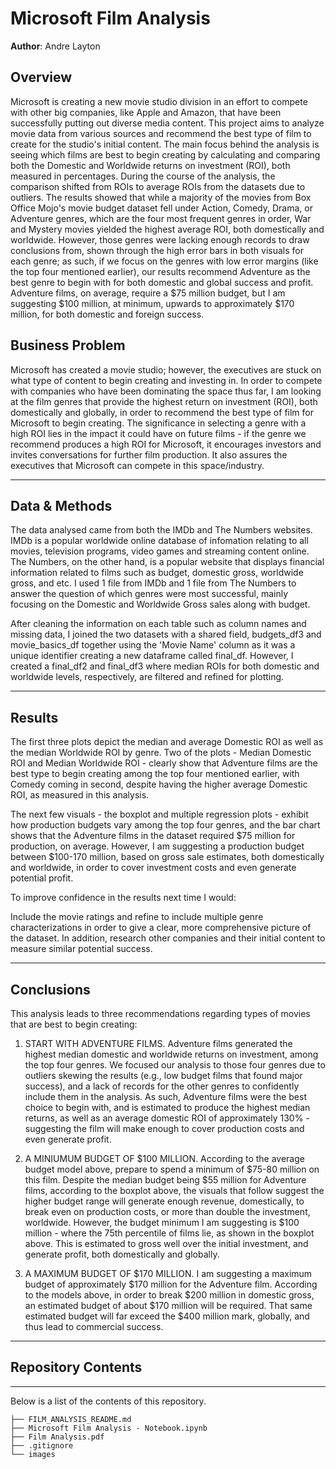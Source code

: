 # Microsoft Film Analysis

**Author**: Andre Layton


## Overview

  Microsoft is creating a new movie studio division in an effort to compete with other big companies, like Apple and Amazon, that have been successfully putting out diverse media content. This project aims to analyze movie data from various sources and recommend the best type of film to create for the studio's initial content. The main focus behind the analysis is seeing which films are best to begin creating by calculating and comparing both the Domestic and Worldwide returns on investment (ROI), both measured in percentages. During the course of the analysis, the comparison shifted from ROIs to average ROIs from the datasets due to outliers. The results showed that while a majority of the movies from Box Office Mojo's movie budget dataset fell under Action, Comedy, Drama, or Adventure genres, which are the four most frequent genres in order, War and Mystery movies yielded the highest average ROI, both domestically and worldwide. However, those genres were lacking enough records to draw conclusions from, shown through the high error bars in both visuals for each genre; as such, if we focus on the genres with low error margins (like the top four mentioned earlier), our results recommend Adventure as the best genre to begin with for both domestic and global success and profit. Adventure films, on average, require a $75 million budget, but I am suggesting $100 million, at minimum, upwards to approximately $170 million, for both domestic and foreign success. 
  
## Business Problem

Microsoft has created a movie studio; however, the executives are stuck on what type of content to begin creating and investing in. In order to compete with companies who have been dominating the space thus far, I am looking at the film genres that provide the highest return on investment (ROI), both domestically and globally, in order to recommend the best type of film for Microsoft to begin creating. The significance in selecting a genre with a high ROI lies in the impact it could have on future films - if the genre we recommend produces a high ROI for Microsoft, it encourages investors and invites conversations for further film production. It also assures the executives that Microsoft can compete in this space/industry.

***

## Data & Methods

The data analysed came from both the IMDb and The Numbers websites. IMDb is a popular worldwide online database of infomation relating to all movies, television programs, video games and streaming content online. The Numbers, on the other hand, is a popular website that displays financial information related to films such as budget, domestic gross, worldwide gross, and etc. I used 1 file from IMDb and 1 file from The Numbers to answer the question of which genres were most successful, mainly focusing on the Domestic and Worldwide Gross sales along with budget.

After cleaning the information on each table such as column names and missing data, I joined the two datasets with a shared field, budgets_df3 and movie_basics_df together using the 'Movie Name' column as it was a unique identifier creating a new dataframe called final_df. However, I created a final_df2 and final_df3 where median ROIs for both domestic and worldwide levels, respectively, are filtered and refined for plotting. 
***

## Results

The first three plots depict the median and average Domestic ROI as well as the median Worldwide ROI by genre. Two of the plots - Median Domestic ROI and Median Worldwide ROI - clearly show that Adventure films are the best type to begin creating among the top four mentioned earlier, with Comedy coming in second, despite having the higher average Domestic ROI, as measured in this analysis. 

The next few visuals - the boxplot and multiple regression plots - exhibit how production budgets vary among the top four genres, and the bar chart shows that the Adventure films in the dataset required $75 million for production, on average. However, I am suggesting a production budget between $100-170 million, based on gross sale estimates, both domestically and worldwide, in order to cover investment costs and even generate potential profit. 

To improve confidence in the results next time I would:

Include the movie ratings and refine to include multiple genre characterizations in order to give a clear, more comprehensive picture of the dataset. In addition, research other companies and their initial content to measure similar potential success. 

***



## Conclusions

This analysis leads to three recommendations regarding types of movies that are best to begin creating:

1. START WITH ADVENTURE FILMS. Adventure films generated the highest median domestic and worldwide returns on investment, among the top four genres. We focused our analysis to those four genres due to outliers skewing the results (e.g., low budget films that found major success), and a lack of records for the other genres to confidently include them in the analysis. As such, Adventure films were the best choice to begin with, and is estimated to produce the highest median returns, as well as an average domestic ROI of approximately 130% - suggesting the film will make enough to cover production costs and even generate profit. 

2. A MINIUMUM BUDGET OF $100 MILLION. According to the average budget model above, prepare to spend a minimum of $75-80 million on this film. Despite the median budget being $55 million for Adventure films, according to the boxplot above, the visuals that follow suggest the higher budget range will generate enough revenue, domestically, to break even on production costs, or more than double the investment, worldwide. However, the budget minimum I am suggesting is $100 million - where the 75th percentile of films lie, as shown in the boxplot above. This is estimated to gross well over the initial investment, and generate profit, both domestically and globally.

3. A MAXIMUM BUDGET OF $170 MILLION. I am suggesting a maximum budget of approximately $170 million for the Adventure film. According to the models above, in order to break $200 million in domestic gross, an estimated budget of about $170 million will be required. That same estimated budget will far exceed the $400 million mark, globally, and thus lead to commercial success. 

***





## Repository Contents
***
Below is a list of the contents of this repository.

```
├── FILM_ANALYSIS_README.md             
├── Microsoft Film Analysis - Notebook.ipynb
├── Film Analysis.pdf         
├── .gitignore                               
└── images                           
```
